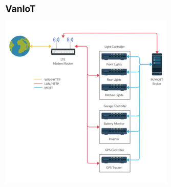 # VanIoT

![Network diagram](https://github.com/daveflanagan52/VanIoT/blob/master/docs/network.png)
